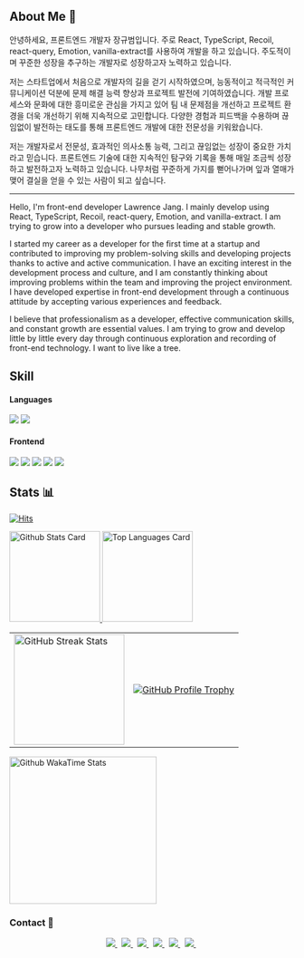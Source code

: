<!-- ![header](https://capsule-render.vercel.app/api?type=Slice&color=auto&height=300&section=header&text=Kyubum%20Jang&fontColor=000&fontSize=90&animation=fadeIn)  -->

## About Me 👋

안녕하세요, 프론트엔드 개발자 장규범입니다. 주로 React, TypeScript, Recoil, react-query, Emotion, vanilla-extract를 사용하여 개발을 하고 있습니다. 주도적이며 꾸준한 성장을 추구하는 개발자로 성장하고자 노력하고 있습니다.

저는 스타트업에서 처음으로 개발자의 길을 걷기 시작하였으며, 능동적이고 적극적인 커뮤니케이션 덕분에 문제 해결 능력 향상과 프로젝트 발전에 기여하였습니다. 개발 프로세스와 문화에 대한 흥미로운 관심을 가지고 있어 팀 내 문제점을 개선하고 프로젝트 환경을 더욱 개선하기 위해 지속적으로 고민합니다. 다양한 경험과 피드백을 수용하며 끊임없이 발전하는 태도를 통해 프론트엔드 개발에 대한 전문성을 키워왔습니다.

저는 개발자로서 전문성, 효과적인 의사소통 능력, 그리고 끊임없는 성장이 중요한 가치라고 믿습니다. 프론트엔드 기술에 대한 지속적인 탐구와 기록을 통해 매일 조금씩 성장하고 발전하고자 노력하고 있습니다. 나무처럼 꾸준하게 가지를 뻗어나가며 잎과 열매가 맺어 결실을 얻을 수 있는 사람이 되고 싶습니다.

<hr/>

Hello, I'm front-end developer Lawrence Jang. I mainly develop using React, TypeScript, Recoil, react-query, Emotion, and vanilla-extract. I am trying to grow into a developer who pursues leading and stable growth.

I started my career as a developer for the first time at a startup and contributed to improving my problem-solving skills and developing projects thanks to active and active communication. I have an exciting interest in the development process and culture, and I am constantly thinking about improving problems within the team and improving the project environment. I have developed expertise in front-end development through a continuous attitude by accepting various experiences and feedback.

I believe that professionalism as a developer, effective communication skills, and constant growth are essential values. I am trying to grow and develop little by little every day through continuous exploration and recording of front-end technology. I want to live like a tree.


## Skill

#### Languages
<div>
  <img src="https://img.shields.io/badge/TypeScript-3178C6?style=flat-square&logo=TypeScript&logoColor=white"/>
  <img src="https://img.shields.io/badge/JavaScript-F7DF1E?style=flat-square&logo=Javascript&logoColor=white"/>
</div>

#### Frontend

<!-- markdownlint-disable MD033 -->

<!-- [![React][react]](https://reactjs.org/)
[![Next.js][next.js]](https://nextjs.org/)[![Gatsby][gatsby]](https://www.gatsbyjs.com/) -->

<!-- markdownlint-enable -->
<p>
  <img src="https://img.shields.io/badge/HTML5-E34F26?style=flat-square&logo=HTML5&logoColor=white"/>
  <img src="https://img.shields.io/badge/CSS-239120?&style=flat-square&logo=css3&logoColor=white"/>
  <img src="https://img.shields.io/badge/React-61DAFB?style=flat-square&logo=React&logoColor=white"/>
  <img src="https://img.shields.io/badge/Next.js-000000?style=flat-square&logo=nextdotjs&logoColor=white"/>
  <img src="https://img.shields.io/badge/styled_components-DB7093?style=flat-square&logo=styled-components&logoColor=white"/>
<!--   <img src="https://img.shields.io/badge/Sass-CC6699?style=flat-square&logo=Sass&logoColor=white"/>
  <img src="https://img.shields.io/badge/Tailwind CSS-06B6D4?style=flat-square&logo=tailwindcss&logoColor=white"/>
  <br />
  <img src="https://img.shields.io/badge/Webpack-8DD6F9?style=flat-square&logo=Webpack&logoColor=white"/>
  <img src="https://img.shields.io/badge/Vite-646CFF?style=flat-square&logo=Vite&logoColor=white"/>
  <img src="https://img.shields.io/badge/Zustand-brown?style=flat-square&logo=Zerply&logoColor=white"/>
  <img src="https://img.shields.io/badge/Recoil-blue?style=flat-square&logo=Recoil&logoColor=white"/>
  <img src="https://img.shields.io/badge/React Query-FF4154?style=flat-square&logo=React Query&logoColor=white"/>
    <img src="https://img.shields.io/badge/React Hook Form-EC5990?style=flat-square&logo=reacthookform&logoColor=white"/>
  <img src="https://img.shields.io/badge/Sentry-362D59?style=flat-square&logo=sentry&logoColor=white"/> -->
</p>

<!-- #### Backend
[![NestJS][nestjs]](https://nestjs.com/) [![Express][express]](https://expressjs.com/) -->

<!--
<div>
  <img src="https://img.shields.io/badge/Node.js-339933?style=flat-square&logo=Node.js&logoColor=white"/>
  <img src="https://img.shields.io/badge/Express-000000?style=flat-square&logo=Express&logoColor=white"/>
  <img src="https://img.shields.io/badge/NestJS-E0234E?style=flat-square&logo=NestJS&logoColor=white"/>
<img src="https://img.shields.io/badge/MySQL-4479A1?style=flat-square&logo=MySQL&logoColor=white"/>
<img src="https://img.shields.io/badge/MongoDB-47A248?style=flat-square&logo=MongoDB&logoColor=white"/>
</div>
 -->
 
<!-- #### Data -->

<!-- #### DevOps 
<div>
  <img src="https://img.shields.io/badge/Heroku-430098?style=flat-square&logo=Heroku&logoColor=white"/>
  <img src="https://img.shields.io/badge/Vercel-000000?style=flat-square&logo=vercel&logoColor=white"/>
  <img src="https://img.shields.io/badge/Nginx-009639?style=flat-square&logo=Nginx&logoColor=white"/>
  <img src="https://img.shields.io/badge/Github Actions-2088FF?style=flat-square&logo=Github Actions&logoColor=white"/>
  <img src="https://img.shields.io/badge/NCP-03C75A?style=flat-square&logo=naver&logoColor=white"/>
</div>

-->

<!-- [![yarn][yarn]](https://yarnpkg.com/) -->

<!-- <img src="https://img.shields.io/badge/Node.js-339933?style=flat-square&logo=Node.js&logoColor=white"/></a>&nbsp  -->
<!-- <img src="https://img.shields.io/badge/MySQL-4479A1?style=flat-square&logo=MySQL&logoColor=white"/></a>&nbsp  -->
<!-- <img src="https://img.shields.io/badge/MongoDB-47A248?style=flat-square&logo=MongoDB&logoColor=white"/></a>&nbsp  -->
<!-- <img src="https://img.shields.io/badge/aws-232F3E?style=flat-square&logo=Amazon-AWS&logoColor=white"/></a>&nbsp -->

## Stats 📊

[![Hits](https://hits.seeyoufarm.com/api/count/incr/badge.svg?url=https%3A%2F%2Fgithub.com%2FKyubumJang&count_bg=%23B5C3C8&title_bg=%2398B4BE&icon=&icon_color=%23000000&title=Hits&edge_flat=false)](https://hits.seeyoufarm.com)

<a href="https://github.com/kyubumJang">
  <img
    src="https://github-readme-stats.vercel.app/api?username=KyubumJang&hide_title=true&show_icons=true&count_private=true&hide_border=true&theme=onedark&title_color=8EACBF&text_color=f0eee9&icon_color=8EACBF"
    alt="Github Stats Card"
    height="160"
  />
</a>

<a href="https://github.com/kyubumJang">
  <img
    src="https://github-readme-stats.vercel.app/api/top-langs?username=kyubumJang&exclude_repo=2016104158,2015100592,2019103219,ARMYCODING,hub,android_makingApp,SMP-Forecasting,Python_Study,Algorithm_Study,fc-js-project&hide=CMake,ejs,css,shell,tex&hide_title=true&layout=compact&langs_count=8&hide_border=true&theme=onedark&title_color=5f4b8b&text_color=f0eee9&icon_color=00abc0"
    alt="Top Languages Card"
    height="160"
  />
</a>

<table>
  <tbody>
    <tr>
      <td>
        <a href="https://github.com/DenverCoder1/github-readme-streak-stats">
          <img
            src="https://streak-stats.demolab.com/?user=kyubumJang&theme=onedark&hide_border=true&stroke=f0eee9&ring=8EACBF&fire=5f4b8b&currStreakNum=00abc0&currStreakLabel=00abc0&date_format=Y-m-d"
            alt="GitHub Streak Stats"
            height="195px"
          />
        </a>
      </td>
      <td>
        <a href="https://github.com/ryo-ma/github-profile-trophy">
          <img
            src="https://github-profile-trophy.vercel.app/?username=kyubumJang&theme=onedark&row=2&column=4&no-frame=true"
            alt="GitHub Profile Trophy"
          />
        </a>
      </td>
    </tr>
  </tbody>
</table>

<a href="https://github.com/kyubumJang">
  <img
    src="https://github-readme-stats.vercel.app/api/wakatime?username=KyubumJang"
    alt="Github WakaTime Stats"
    height="260"
  />
</a>

### Contact 💬

<p align="center">
  <a href="https://www.notion.so/lawrencejang/KYUBUM-JANG-681280b273b04d4ca9f6bcd6d81e335d" target="_blank">
    <img src="https://img.shields.io/badge/Resume-000000?style=flat-square&logo=Notion&logoColor=white&link=https://kyubumjang.github.io/"/>
  </a>&nbsp 
  <a href="https://www.linkedin.com/in/kyubumjang" target="_blank">
    <img src="https://img.shields.io/badge/LinkedIn-0A66C2?style=flat-square&logo=LinkedIn&logoColor=white&link=https://kyubumjang.github.io/"/>
  </a>&nbsp 
  <a href="https://www.notion.so/lawrencejang/2bc378e1e50f43349f0c968e9ba65768" target="_blank">
    <img src="https://img.shields.io/badge/About Me-302b63?style=flat-square&logo=Notion&logoColor=white&link=https://kyubumjang.github.io/"/>
  </a>&nbsp 
  <a href="https://kyubumjang.github.io/" target="_blank">
    <img src="https://img.shields.io/badge/Tech_Blog-11B48A?style=flat-square&logo=Vimeo&logoColor=white&link=https://kyubumjang.github.io/"/>
  </a>&nbsp 
  <a href="https://www.instagram.com/kyubum_j/" target="_blank">
    <img src="https://img.shields.io/badge/Instagram-E4405F?style=flat-square&logo=Instagram&logoColor=white&link=https://www.instagram.com/kyubum_j/"/>
  </a>&nbsp
  <a href="https://www.facebook.com/kyubumJ" target="_blank">
    <img src="https://img.shields.io/badge/Facebook-3b5998?style=flat-square&logo=Facebook&logoColor=white&link=https://www.facebook.com/profile.php?id=100003462678420/">
  </a>&nbsp
</p>

<!-- markdownlint-enable -->

<!-------------------------------- Badge Links -------------------------------->

<!-- Languages -->

[typescript]: https://img.shields.io/endpoint?url=https://badges.deno.dev/TypeScript

<!-- Frameworks & Libraries / Frontend -->

[gatsby]: https://img.shields.io/endpoint?url=https://badges.deno.dev/Gatsby
[next.js]: https://img.shields.io/endpoint?url=https://badges.deno.dev/Next.js
[react native]: https://img.shields.io/endpoint?url=https://badges.deno.dev/?message=React%2BNative%26namedLogo=react
[react]: https://img.shields.io/endpoint?url=https://badges.deno.dev/React
[vue.js]: https://img.shields.io/endpoint?url=https://badges.deno.dev/Vue.js
[vue.js]: https://img.shields.io/endpoint?url=https://badges.deno.dev/Recoil
[vue.js]: https://img.shields.io/endpoint?url=https://badges.deno.dev/Redux
[vue.js]: https://img.shields.io/endpoint?url=https://badges.deno.dev/VanillaExtract

<!-- Frameworks & Libraries / Backend -->

[express]: https://img.shields.io/endpoint?url=https://badges.deno.dev/Express
[nestjs]: https://img.shields.io/endpoint?url=https://badges.deno.dev/NestJS
[spring boot]: https://img.shields.io/endpoint?url=https://badges.deno.dev/?message=Spring%2BBoot

<!-- Frameworks & Libraries / Tools -->

[deno]: https://img.shields.io/endpoint?url=https://badges.deno.dev/Deno
[insomnia]: https://img.shields.io/endpoint?url=https://badges.deno.dev/Insomnia
[node.js]: https://img.shields.io/endpoint?url=https://badges.deno.dev/Node.js
[pnpm]: https://img.shields.io/endpoint?url=https://badges.deno.dev/pnpm
[poetry]: https://img.shields.io/endpoint?url=https://badges.deno.dev/Poetry
[storybook]: https://img.shields.io/endpoint?url=https://badges.deno.dev/Storybook
[swagger]: https://img.shields.io/endpoint?url=https://badges.deno.dev/Swagger
[yarn]: https://img.shields.io/endpoint?url=https://badges.deno.dev/yarn

<!-- Data & ML -->

[keras]: https://img.shields.io/endpoint?url=https://badges.deno.dev/Keras
[mariadb]: https://img.shields.io/endpoint?url=https://badges.deno.dev/MariaDB
[mongodb]: https://img.shields.io/endpoint?url=https://badges.deno.dev/MongoDB
[pandas]: https://img.shields.io/endpoint?url=https://badges.deno.dev/Pandas
[scikit-learn]: https://img.shields.io/endpoint?url=https://badges.deno.dev/scikit-learn
[tensorflow]: https://img.shields.io/endpoint?url=https://badges.deno.dev/TensorFlow

<!-- Version Control System -->

[bitbucket]: https://img.shields.io/endpoint?url=https://badges.deno.dev/Bitbucket
[conventional commits]: https://img.shields.io/endpoint?url=https://badges.deno.dev/?message=Conventional%2BCommits
[git]: https://img.shields.io/endpoint?url=https://badges.deno.dev/Git
[github]: https://img.shields.io/endpoint?url=https://badges.deno.dev/GitHub
[pre-commit]: https://img.shields.io/endpoint?url=https://badges.deno.dev/pre-commit

<!-- DevOps -->

[docker]: https://img.shields.io/endpoint?url=https://badges.deno.dev/Docker
[github actions]: https://img.shields.io/endpoint?url=https://badges.deno.dev/?message=GitHub%2BActions

<!-- Cloud -->

[amazon web services]: https://img.shields.io/endpoint?url=https://badges.deno.dev/?message=Amazon%2BWeb%2BServices%26namedLogo=amazon-aws
[cloudflare]: https://img.shields.io/endpoint?url=https://badges.deno.dev/Cloudflare
[netlify]: https://img.shields.io/endpoint?url=https://badges.deno.dev/Netlify
[vercel]: https://img.shields.io/endpoint?url=https://badges.deno.dev/Vercel

<!-- OS -->

[alpine]: https://img.shields.io/endpoint?url=https://badges.deno.dev/?message=Alpine%2BLinux
[arch]: https://img.shields.io/endpoint?url=https://badges.deno.dev/?message=Arch%2BLinux
[ubuntu]: https://img.shields.io/endpoint?url=https://badges.deno.dev/Ubuntu
